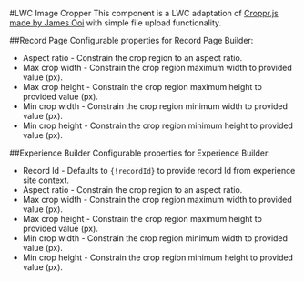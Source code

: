 #LWC Image Cropper
This component is a LWC adaptation of [Croppr.js made by James Ooi](https://github.com/jamesssooi/Croppr.js) with simple file upload functionality.

##Record Page
Configurable properties for Record Page Builder:
- Aspect ratio - Constrain the crop region to an aspect ratio.
- Max crop width - Constrain the crop region maximum width to provided value (px).
- Max crop height - Constrain the crop region maximum height to provided value (px).
- Min crop width - Constrain the crop region minimum width to provided value (px).
- Min crop height - Constrain the crop region minimum height to provided value (px).

##Experience Builder
Configurable properties for Experience Builder:
- Record Id - Defaults to `{!recordId}` to provide record Id from experience site context.
- Aspect ratio - Constrain the crop region to an aspect ratio.
- Max crop width - Constrain the crop region maximum width to provided value (px).
- Max crop height - Constrain the crop region maximum height to provided value (px).
- Min crop width - Constrain the crop region minimum width to provided value (px).
- Min crop height - Constrain the crop region minimum height to provided value (px).